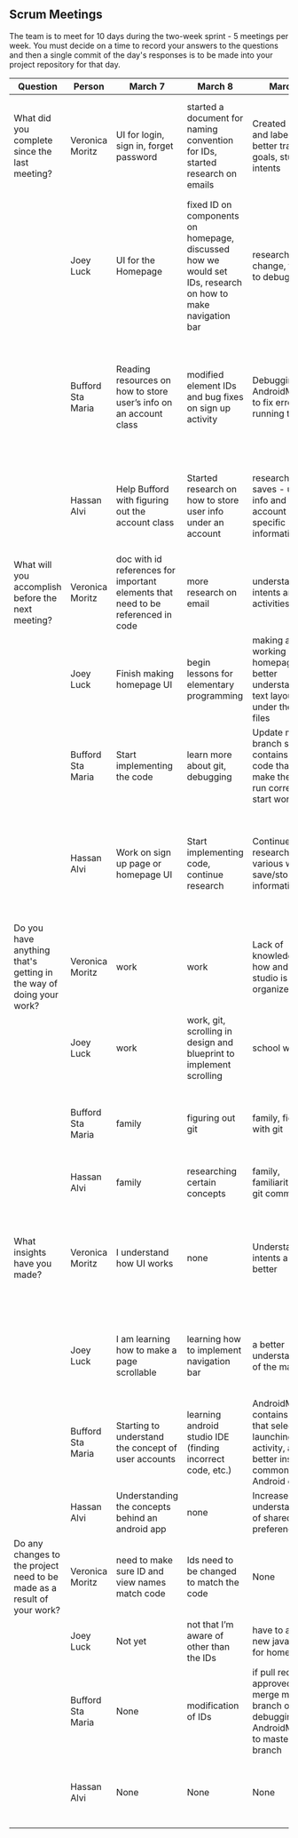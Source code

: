 ## Scrum Meetings
The team is to meet for 10 days during the two-week sprint - 5 meetings per week. You must decide on a time to record your answers to the questions and then a single commit of the day's responses is to be made into your project repository for that day.

Question | Person | March 7 | March 8 | March 9 | March 10 | March 11 | March 12 | March 13 | March 14 | day | day |
------------|---------------------------------------------------------------------|-----|-----|-----|-----|-----|-----|-----|----|-----|-----|                                                              
| What did you complete since the last meeting? | Veronica Moritz | UI for login, sign in, forget password | started a document for naming convention for IDs, started research on emails | Created issues and labels to better track of goals, studied intents | Looked into Firebase, Smart Lock, and Room(recommended database API)and  attempted to connect two activities with an intent | Figured out how to get Firebase into the app, started psuedocode for the Login and Signup Activities with the changes Firebase will cause | Started SignIn Activity | meet with client, discuss Firebase and not having to use username to sign in | help with sign up
|            | Joey Luck | UI for the Homepage | fixed ID on components on homepage, discussed how we would set IDs, research on how to make navigation bar | research, color change, trying to debug | finished homepage UI design, updated IDs, created navigationbar xml | working on homepage java file, made homepage an activity in manifests | working on login class, research on firebase | researched firebase, tried implementing firebase into project | trying to learn how to use firebase
|            | Bufford Sta Maria | Reading resources on how to store user’s info on an account class | modified element IDs and bug fixes on sign up activity | Debugging AndroidManifest to fix error on running the app | Helped Joey debug his code so that it launches SignUpActivity | Finished implementing startup activity | Working on ‘first time’ feature (from startup activity, redirect to sign up if first time opening app, otherwise, go to sign in activity) | Finished implementing the ‘first time opening the app’ feature on StartupActivity, and watched a video on Firebase User Registration tutorial | work with everyone to implement the sign up activity and firebase authentication
|            | Hassan Alvi | Help Bufford with figuring out the account class | Started research on how to store user info under an account | research into saves - user info and other account specific information | More research into saving user info/data/progress | Created forgot username screen/researched emails | Created the forgot password screen/ researched and implemented email feature | Continued research into firebase, merged branches | Learned more firebase implementation
| What will you accomplish before the next meeting? | Veronica Moritz | doc with id references for important elements that need to be referenced in code | more research on email | understand intents and activities better | Figure out what’s wrong with my gradle, hopefully can either design and start database or work on code | start implementing and test SignUp | Finish SignIn Activity | rest | look into testing
|            | Joey Luck | Finish making homepage UI | begin lessons for elementary programming | making a working homepage, better understand the text layout under the xml files | work on navigation bar | connect navigation bar to homepage | implement firebase into the project | learn more about firebase | connect activities and add firebase
|            | Bufford Sta Maria | Start implementing the code | learn more about git, debugging | Update master branch so that it contains correct code that will make the app run correctly, start working on | work on StartupActivity, cleanup ‘yellow warnings’ on activities | implement a way to transition to sign up page upon launching the app for the first time; otherwise, go to sign in page | Finish implementing the ‘first time’ feature | watch more tutorial videos on Firebase, debugging any potential bugs on the master branch | work with everyone to implement login activity, and forgot username/password
|            | Hassan Alvi | Work on sign up page or homepage UI | Start implementing code, continue research | Continue research into various ways to save/store information | Try and implement findings | Create forgot password screen/research emails + begin implementation | Finish implementation of forgot password and forgot username source code files + continue research into firebase | Start implementing login/signup | Completing sign up activity and starting login activity, completed team reflection document
| Do you have anything that's getting in the way of doing your work? | Veronica Moritz | work | work | Lack of knowledge of how android studio is organized | bad internet connection | work | none | exhaustion | sleep
|            | Joey Luck | work | work, git, scrolling in design and blueprint to implement scrolling | school work | school work, power outages | work, school, homework | school, school work, exams | school, homework, exams | school, exams, vehicle troubles, family issues
|            | Bufford Sta Maria | family | figuring out git | family, fighting with git | family, book readings from another class | tiredness from daylight savings time change | family | work from other classes, had to do grocery shopping, lack of sleep, headache | problems with android studio gradles and git
|            | Hassan Alvi | family | researching certain concepts | family, familiarity with git commands | family, studying for another class | other classes' work | Having to learn firebase, other classes | other classes, just tired in general | struggles with git, learning firebase, build errors
| What insights have you made? | Veronica Moritz | I understand how UI works | none | Understand intents a little better | I don’t understand security | Beginning to learn what’s important when it comes to security and the different ways that apps can use to for signing in, such as anonymous signing, google signing in, and tokens | none | none | none
|            | Joey Luck | I am learning how to make a page scrollable | learning how to implement navigation bar | a better understanding of the manifests | learned about different layouts, learning about the manifests, learning about the different types of java documents | learned more about the manifests, learned more about the structure of android apps | learned about using firebase to store passwords and email addresses | learned about connecting firebase to application and ways to implement firebase in java | learned a little more about firebase and intents
|            | Bufford Sta Maria | Starting to understand the concept of user accounts | learning android studio IDE (finding incorrect code, etc.) | AndroidManifest contains code that selects the launching activity, and better insight on common Android errors | Android Studio provides activity templates that can be used as starter code or a guide | I learned how to start a new activity, how to create a splash screen, and how to hide action and notification bars | How to do stuff when opening the app for the first time | I’m starting to understand how to work with Firebase for user authentication | learned how to create a user registration using email and password with firebase
|            | Hassan Alvi | Understanding the concepts behind an android app | none | Increased understanding of shared preferences | gained knowledge of internal storage, this is more complex than I assumed | learned various email related methods | How to send emails from the app | firebase has its own methods for forgot password | none
| Do any changes to the project need to be made as a result of your work? | Veronica Moritz | need to make sure ID and view names match code | Ids need to be changed to match the code | None | Probably will be changes, not sure of all of them | Possible | no | Do not need username for signing in | no
|            | Joey Luck | Not yet | not that I’m aware of other than the IDs | have to add a new java doc for homepage | unsure at the moment | possibly | no | no | no
|            | Bufford Sta Maria | None | modification of IDs | if pull request is approved, then merge my branch on debugging AndroidManifest to master branch | None | my startup branch needs to be merged with master | create a new branch for ‘first time’ feature, and possibly merge it to master once finished | Merge my branch to master | modified build.gradle files
|            | Hassan Alvi | None | None | None | None | Screens need to be linked to their various buttons (forgot username/password) | Screens will need to be linked together after signup/ login screens are complete | updating some ids | no
 
